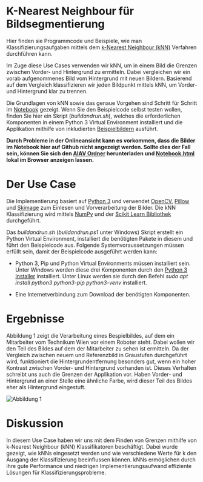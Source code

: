 # K-Nearest Neighbour für Bildsegmentierung

Hier finden sie Programmcode und Beispiele, wie man Klassifizierungsaufgaben mittels dem [k-Nearest Neighbour (kNN)](https://cs.nyu.edu/~roweis/papers/ncanips.pdf) Verfahren durchführen kann.

Im Zuge diese Use Cases verwenden wir kNN, um in einem Bild die Grenzen zwischen Vorder- und Hintergrund zu ermitteln. Dabei vergleichen wir ein vorab aufgenommenes Bild vom Hintergrund mit neuen Bildern. Basierend auf dem Vergleich klassifizieren wir jeden Bildpunkt mittels kNN, um Vorder- und Hintergrund klar zu trennen.

Die Grundlagen von kNN sowie das genaue Vorgehen sind Schritt für Schritt im [Notebook](./Notebook.ipynb) gezeigt. Wenn Sie den Beispielcode selbst testen wollen, finden Sie hier ein Skript (*buildandrun.sh*), welches die erforderlichen Komponenten in einem Python 3 Virtual Environment installiert und die Applikation mithilfe von inkludierten [Beispielbildern](./testImages) ausführt.

__Durch Probleme in der Onlineansicht kann es vorkommen, dass die Bilder im Notebook hier auf Github nicht angezeigt werden. Sollte dies der Fall sein, können Sie sich den [AIAV Ordner](https://github.com/TW-Robotics/AIAV/archive/refs/heads/main.zip) herunterladen und [Notebook.html](Notebook.html) lokal im Browser anzeigen lassen.__


# Der Use Case

Die Implementierung basiert auf [Python 3](https://docs.python.org/3/) und verwendet [OpenCV](https://opencv.org/), [Pillow](https://pillow.readthedocs.io/en/stable/) und [Skimage](https://scikit-image.org/) zum Einlesen und Vorverarbeitung der Bilder. Die kNN Klassifizierung wird mittels [NumPy](https://numpy.org/) und der [Scikit Learn Bibliothek](https://scikit-learn.org/stable/) durchgeführt.

Das *buildandrun.sh* (*buildandrun.ps1* unter Windows) Skript erstellt ein Python Virtual Environment, installiert die benötigten Pakete in diesem und führt den Beispielcode aus. Folgende Systemvoraussetzungen müssen erfüllt sein, damit der Beispielcode ausgeführt werden kann:

- Python 3, Pip und Python Virtual Environments müssen installiert sein. Unter Windows werden diese drei Komponenten durch den [Python 3 Installer](https://www.python.org/downloads/windows/) installiert. Unter Linux werden sie durch den  Befehl *sudo apt install python3 python3-pip python3-venv* installiert.

- Eine Internetverbindung zum Download der benötigten Komponenten.


# Ergebnisse

Abbildung 1 zeigt die Verarbeitung eines Bespielbildes, auf dem ein Mitarbeiter vom Technikum Wien vor einem Roboter steht. Dabei wollen wir den Teil des Bildes auf dem der Mitarbeiter zu sehen ist ermitteln. Da der Vergleich zwischen neuem und Referenzbild in Graustufen durchgeführt wird, funktioniert die Hintergrundentfernung besonders gut, wenn ein hoher Kontrast zwischen Vorder- und Hintergrund vorhanden ist. Dieses Verhalten schreibt uns auch die Grenzen der Applikation vor. Haben Vorder- und Hintergrund an einer Stelle eine ähnliche Farbe, wird dieser Teil des Bildes eher als Hintergrund eingestuft.

![Abbildung 1](images/Abbildung3Pipeline.png)


# Diskussion

In diesem Use Case haben wir uns mit dem Finden von Grenzen mithilfe von k-Nearest Neighbour (kNN) Klassifikatoren beschäftigt. Dabei wurde gezeigt, wie kNNs eingesetzt werden und wie verschiedene Werte für k den Ausgang der Klassifizierung beeinflussen können. kNNs ermöglichen durch ihre gute Performance und niedrigen Implementierungsaufwand effiziente Lösungen für Klassifizierungsprobleme.

